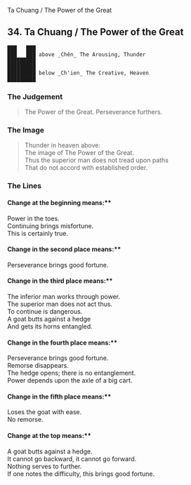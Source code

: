 Ta Chuang / The Power of the Great
## 34. Ta Chuang / The Power of the Great
    ███   ███
    ███   ███ above _Chên_ The Arousing, Thunder  
    █████████
    █████████
    █████████ below _Ch'ien_ The Creative, Heaven  
    █████████
### The Judgement
> The Power of the Great. Perseverance furthers.
### The Image
> Thunder in heaven above:  
 The image of The Power of the Great.  
 Thus the superior man does not tread upon paths  
 That do not accord with established order.
### The Lines

#### Change at the beginning means:**  
 Power in the toes.  
 Continuing brings misfortune.  
 This is certainly true.
#### Change in the second place means:**  
 Perseverance brings good fortune.
#### Change in the third place means:**  
 The inferior man works through power.  
 The superior man does not act thus.  
 To continue is dangerous.  
 A goat butts against a hedge  
 And gets its horns entangled.
#### Change in the fourth place means:**  
 Perseverance brings good fortune.  
 Remorse disappears.  
 The hedge opens; there is no entanglement.  
 Power depends upon the axle of a big cart.
#### Change in the fifth place means:**  
 Loses the goat with ease.  
 No remorse.
#### Change at the top means:**  
 A goat butts against a hedge.  
 It cannot go backward, it cannot go forward.  
 Nothing serves to further.  
 If one notes the difficulty, this brings good fortune.



